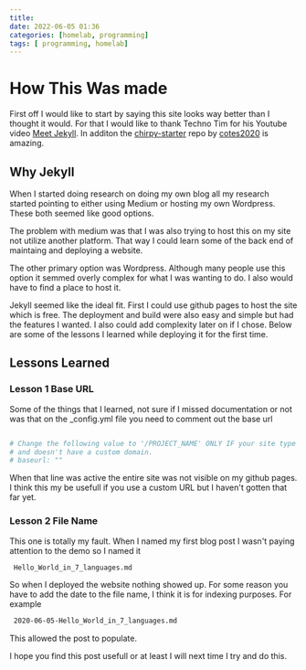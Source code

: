 ```yaml
---
title: 
date: 2022-06-05 01:36
categories: [homelab, programming]
tags: [ programming, homelab]
---
```


# How This Was made

First off I would like to start by saying this site looks way better than I thought it would.  For that I would like to thank Techno Tim for his Youtube video [Meet Jekyll](https://www.youtube.com/watch?v=F8iOU1ci19Q). In additon the [chirpy-starter](https://github.com/cotes2020/chirpy-starter) repo by [cotes2020](https://github.com/cotes2020) is amazing. 
## Why Jekyll
When I started doing research on doing my own blog all my research started pointing to either using Medium or hosting my own Wordpress.  These both seemed like good options.

The problem with medium was that I was also trying to host this on my site not utilize another platform.  That way I could learn some of the back end of maintaing and deploying a website.

The other primary option was Wordpress.  Although many people use this option it semmed overly complex for what I was wanting to do. I also would have to find a place to host it.  

Jekyll seemed like the ideal fit.  First I could use github pages to host the site which is free.  The deployment and build were also easy and simple but had the features I wanted.  I also could add complexity later on if I chose.  Below are some of the lessons I learned while deploying it for the first time.

## Lessons Learned

### Lesson 1 Base URL
 Some of the things that I learned, not sure if I missed documentation or not was that on the _config.yml file you need to comment out the base url
```yml

# Change the following value to '/PROJECT_NAME' ONLY IF your site type is GitHub Pages Project sites
# and doesn't have a custom domain.
# baseurl: ""
```
When that line was active the entire site was not visible on my github pages.  I think this my be usefull if you use a custom URL but I haven't gotten that far yet.

### Lesson 2 File Name
This one is totally my fault.  When I named my first blog post I wasn't paying attention to the demo so I named it
```bash
 Hello_World_in_7_languages.md
```
So when I deployed the website nothing showed up.  For some reason you have to add the date to the file name, I think it is for indexing purposes. For example
``` bash
 2020-06-05-Hello_World_in_7_languages.md

```
This allowed the post to populate.

I hope you find this post usefull or at least I will next time I try and do this.  